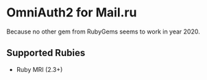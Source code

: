 # OmniAuth2 for Mail.ru

Because no other gem from RubyGems seems to work in year 2020.

## Supported Rubies

- Ruby MRI (2.3+)
